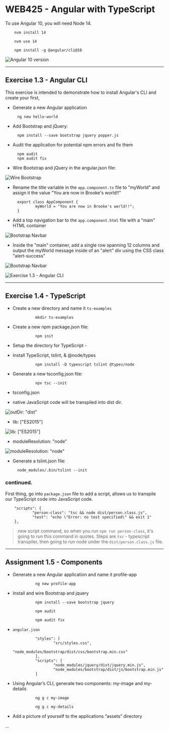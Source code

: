 # WEB425 - Angular with TypeScript

To use Angular 10, you will need Node 14. 

        nvm install 14

        nvm use 14

        npm install -g @angular/cli@10

![Angular 10 version](images/ng--version.png)

---

## Exercise 1.3 - Angular CLI 

This exercise is intended to demonstrate how to install Angular's CLI and create your first, 

* Generate a new Angular application 

        ng new hello-world

* Add Bootstrap and jQuery:

        npm install --save bootstrap jquery popper.js

* Audit the application for potential npm errors and fix them 

        npm audit
        npm audit fix

* Wire Bootstrap and jQuery in the angular.json file: 

![Wire Bootstrap](images/bootstrap.png)

* Rename the title variable in the `app.component.ts` file to "myWorld" and assign it the value "You are now in Brooke's world!!"

        export class AppComponent {
                myWorld = "You are now in Brooke's world!!";
        }

* Add a top navigation bar to the `app.component.html` file with a "main" HTML container

![Bootstrap Navbar](images/navbar.png)

* Inside the "main" container, add a single row spanning 12 columns and output the myWorld message inside of an "alert" div using the CSS class "alert-success"

![Bootstrap Navbar](images/main.png)

![Exercise 1.3 - Angular CLI](images/1.3-angularCLI.png)

---

## Exercise 1.4 - TypeScript

* Create a new directory and name it `ts-examples`

                mkdir ts-examples

* Create a new npm package.json file: 

                npm init

* Setup the directory for TypeScript - 
* Install TypeScript, tslint, & @node/types

                npm install -D typescript tslint @types/node

* Generate a new tsconfig.json file: 
                
                npx tsc --init

* tsconfig.json

* native JavaScript code will be transpiled into dist dir.

![outDir: "dist"](images/outDir.png)

* lib: ["ES2015"]

![lib: ["ES2015"]](images/lib.png)

* moduleResolution: "node"

![moduleResolution: "node"](images/moduleResolution.png)

* Generate a tslint.json file: 

        node_modules/.bin/tslint --init

### continued.

First thing, go into `package.json` file to add a script, allows us to transpile our TypeScript code into JavaScript code.

        "scripts": {
                "person-class": "tsc && node dist/person.class.js",
                "test": "echo \"Error: no test specified\" && exit 1"
        },

> new script command, so when you run `npm run person-class`, it's going to run this command in quotes. Steps are `tsc` - typescript transpiler, then going to run node under the `dist/person.class.js` file.

---

## Assignment 1.5 - Components

* Generate a new Angular application and name it profile-app

                ng new profile-app

* Install and wire Bootstrap and jquery

                npm install --save bootstrap jquery

                npm audit

                npm audit fix

* `angular.json`

                "styles": [
                        "src/styles.css",
                        "node_modules/bootstrap/dist/css/bootstrap.min.css"
                ],
                "scripts": [
                        "node_modules/jquery/dist/jquery.min.js",
                        "node_modules/bootstrap/dist/js/bootstrap.min.js"
                ]
        
* Using Angular’s CLI, generate two components: my-image and my-details

                ng g c my-image

                ng g c my-details

* Add a picture of yourself to the applications “assets” directory 

...   